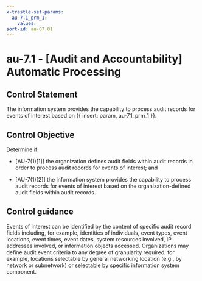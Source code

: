 ```yaml
---
x-trestle-set-params:
  au-7.1_prm_1:
    values:
sort-id: au-07.01
---
```


# au-7.1 - \[Audit and Accountability\] Automatic Processing

## Control Statement

The information system provides the capability to process audit records for events of interest based on {{ insert: param, au-7.1_prm_1 }}.

## Control Objective

Determine if:

- \[AU-7(1)[1]\] the organization defines audit fields within audit records in order to process audit records for events of interest; and

- \[AU-7(1)[2]\] the information system provides the capability to process audit records for events of interest based on the organization-defined audit fields within audit records.

## Control guidance

Events of interest can be identified by the content of specific audit record fields including, for example, identities of individuals, event types, event locations, event times, event dates, system resources involved, IP addresses involved, or information objects accessed. Organizations may define audit event criteria to any degree of granularity required, for example, locations selectable by general networking location (e.g., by network or subnetwork) or selectable by specific information system component.
